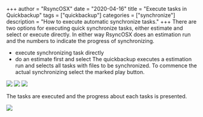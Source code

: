 +++
author = "RsyncOSX"
date = "2020-04-16"
title =  "Execute tasks in Quickbackup"
tags = ["quickbackup"]
categories = ["synchronize"]
description = "How to execute automatic synchronize tasks."
+++
There are two options for executing quick synchronize tasks, either estimate and select or execute directly. In either way RsyncOSX does an estimation run and the numbers to indicate the progress of synchronizing.
- execute synchronizing task directly
- do an estimate first and select
The quickbackup executes a estimation run and selects all tasks with files to be synchronized. To commence the actual synchronizing select the marked play button.

![](/images/RsyncOSX/master/quickbackup/quickbackup1.png)
![](/images/RsyncOSX/master/quickbackup/quickbackup2.png)
![](/images/RsyncOSX/master/quickbackup/quickbackup3.png)

The tasks are executed and the progress about each tasks is presented.

![](/images/RsyncOSX/master/quickbackup/quickbackup4.png)
